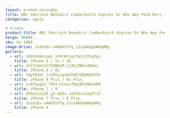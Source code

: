 ```yaml
---
layout: produk-casinghp
title: BBC Sherlock Benedict Cumberbatch Hipster Dr Who Amy Pond Rory iPhone Case
categories: apple

# Produk
product-title: BBC Sherlock Benedict Cumberbatch Hipster Dr Who Amy Pond Rory iPhone Case
harga: 90000
sku: hn-1080
image-drive: 1ozbz8v-oAAQXYXTq_z3s1AKbqmWbq0Mg
gallery:
  - url: 1kbVxG9ncoqL_vVXrWrLgrVa1zjMjqUyu
    title: iPhone 5 / 5s / SE
  - url: 1hftCAk1SYfZUWQjM-1jXEjPBkx4Obms_
    title: iPhone 6 / 6s
  - url: 14pTBJbt_lzUhGjugCWshUE7dD4QSKYV9
    title: iPhone 6 Plus / 6s Plus
  - url: 1cR7kpgI2-7PGx-CCwsxfQqtBFyNRnDEM
    title: iPhone 7 / 8
  - url: 1Pda2stx2E_gZ-kEDv_zaY5G1iCAqItJ3
    title: iPhone 7 Plus / 8 Plus
  - url: 1ozbz8v-oAAQXYXTq_z3s1AKbqmWbq0Mg
    title: iPhone X
---
```

